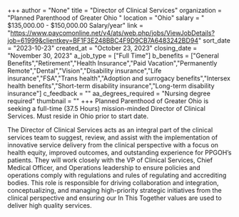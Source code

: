 +++
author = "None"
title = "Director of Clinical Services"
organization = "Planned Parenthood of Greater Ohio "
location = "Ohio"
salary = " $135,000.00 - $150,000.00 Salary/year"
link = "https://www.paycomonline.net/v4/ats/web.php/jobs/ViewJobDetails?job=61999&clientkey=BF1F3E248BBC4F9D9CB7A6483242BD94"
sort_date = "2023-10-23"
created_at = "October 23, 2023"
closing_date = "November 30, 2023"
a_job_type = ["Full Time"]
b_benefits = ["General Benefits","Retirement","Health Insurance","Paid Vacation","Permanently Remote","Dental","Vision","Disability insurance","Life insurance","FSA","Trans health","Adoption and surrogacy benefits","Intersex health benefits","Short-term disability insurance","Long-term disability insurance"]
c_feedback = ""
aa_degrees_required = "Nursing degree required"
thumbnail = ""
+++
Planned Parenthood of Greater Ohio is seeking a full-time (37.5 Hours) mission-minded Director of Clinical Services. Must reside in Ohio prior to start date. 

The Director of Clinical Services acts as an integral part of the clinical services team to suggest, review, and assist with the implementation of innovative service delivery from the clinical perspective with a focus on health equity, improved outcomes, and outstanding experience for PPGOH’s patients.  They will work closely with the VP of Clinical Services, Chief Medical Officer, and Operations leadership to ensure policies and operations comply with regulations and rules of regulating and accrediting bodies.  This role is responsible for driving collaboration and integration, conceptualizing, and managing high-priority strategic initiatives from the clinical perspective and ensuring our In This Together values are used to deliver high quality services.
